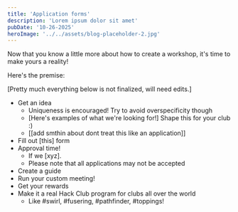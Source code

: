 ```yaml
---
title: 'Application forms'
description: 'Lorem ipsum dolor sit amet'
pubDate: '10-26-2025'
heroImage: '../../assets/blog-placeholder-2.jpg'
---
```

Now that you know a little more about how to create a workshop, it's time to make yours a reality!

Here's the premise:

[Pretty much everything below is not finalized, will need edits.]

- Get an idea
    - Uniqueness is encouraged! Try to avoid overspecificity though
    - [Here's examples of what we're looking for!] Shape this for your club :)
    - [[add smthin about dont treat this like an application]]
- Fill out [this] form
- Approval time!
  - If we [xyz].
  - Please note that all applications may not be accepted
- Create a guide
- Run your custom meeting!
- Get your rewards
- Make it a real Hack Club program for clubs all over the world
    - Like #swirl, #fusering, #pathfinder, #toppings!